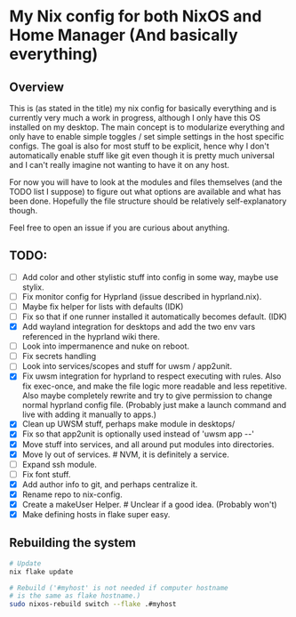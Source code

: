 # My Nix config for both NixOS and Home Manager (And basically everything)

## Overview

This is (as stated in the title) my nix config for basically everything and is currently very much a work in progress, although
I only have this OS installed on my desktop. The main concept is to modularize everything and only have to enable simple toggles
/ set simple settings in the host specific configs. The goal is also for most stuff to be explicit, hence why I don't
automatically enable stuff like git even though it is pretty much universal and I can't really imagine not wanting to have it on
any host.

For now you will have to look at the modules and files themselves (and the TODO list I suppose) to figure out what options are
available and what has been done. Hopefully the file structure should be relatively self-explanatory though. 

Feel free to open an issue if you are curious about anything.

## TODO:

 - [ ] Add color and other stylistic stuff into config in some way, maybe use stylix.
 - [ ] Fix monitor config for Hyprland (issue described in hyprland.nix).
 - [ ] Maybe fix helper for lists with defaults (IDK)
 - [ ] Fix so that if one runner installed it automatically becomes default. (IDK)
 - [x] Add wayland integration for desktops and add the two env vars
 referenced in the hyprland wiki there.
 - [ ] Look into impermanence and nuke on reboot.
 - [ ] Fix secrets handling
 - [ ] Look into services/scopes and stuff for uwsm / app2unit.
 - [x] Fix uwsm integration for hyprland to respect executing with rules. Also fix exec-once, and make the file logic more readable and less repetitive.
 Also maybe completely rewrite and try to give permission to change normal hyprland config file.
 (Probably just make a launch command and live with adding it manually to apps.)
 - [x] Clean up UWSM stuff, perhaps make module in desktops/
 - [x] Fix so that app2unit is optionally used instead of 'uwsm app --'
 - [x] Move stuff into services, and all around put modules into directories.
 - [x] Move ly out of services. # NVM, it is definitely a service.
 - [ ] Expand ssh module.
 - [ ] Fix font stuff.
 - [x] Add author info to git, and perhaps centralize it.
 - [x] Rename repo to nix-config.
 - [x] Create a makeUser Helper. # Unclear if a good idea. (Probably won't)
 - [x] Make defining hosts in flake super easy.

## Rebuilding the system

```sh
# Update
nix flake update

# Rebuild ('#myhost' is not needed if computer hostname
# is the same as flake hostname.)
sudo nixos-rebuild switch --flake .#myhost
```
